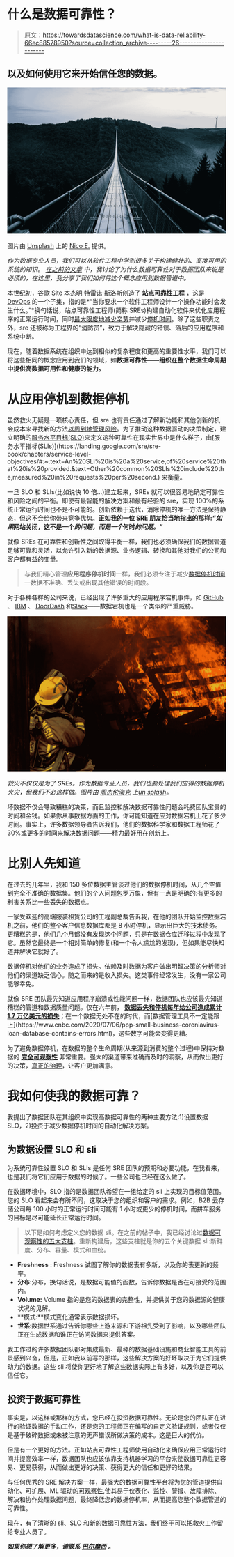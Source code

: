 # 什么是数据可靠性？

> 原文：<https://towardsdatascience.com/what-is-data-reliability-66ec88578950?source=collection_archive---------26----------------------->

## 以及如何使用它来开始信任您的数据。

![](img/0da155e291cf07573c61bec70cee1699.png)

图片由 [Unsplash](http://unsplash.com) 上的 [Nico E.](https://unsplash.com/photos/AAbjUJsgjvE) 提供。

*作为数据专业人员，我们可以从软件工程中学到很多关于构建健壮的、高度可用的系统的知识。* [*在之前的文章*](/dont-send-money-to-dead-people-7653bed80892?source=friends_link&sk=68581aea28e947ab718a2d182dfd4bdb) *中，我讨论了为什么数据可靠性对于数据团队来说是必须的，在这里，我分享了我们如何将这个概念应用到数据管道中。*

本世纪初，谷歌 Site 本杰明·特雷诺·斯洛斯创造了 [**站点可靠性工程**](https://landing.google.com/sre/#sre) ，这是 [DevOps](https://en.wikipedia.org/wiki/DevOps) 的一个子集，指的是*“当你要求一个软件工程师设计一个操作功能时会发生什么。”*换句话说，站点可靠性工程师(简称 SREs)构建自动化软件来优化应用程序的正常运行时间，同时[最大限度地减少辛劳](https://landing.google.com/sre/sre-book/chapters/eliminating-toil/)并减少[停机时间](https://landing.google.com/sre/sre-book/chapters/availability-table/)。除了这些职责之外，sre 还被称为工程界的“消防员”，致力于解决隐藏的错误、落后的应用程序和系统中断。

现在，随着数据系统在组织中达到相似的复杂程度和更高的重要性水平，我们可以将这些相同的概念应用到我们的领域，如**数据可靠性——组织在整个数据生命周期中提供高数据可用性和健康的能力。**

# 从应用停机到数据停机

虽然救火无疑是一项核心责任，但 sre 也有责任通过了解新功能和其他创新的机会成本来寻找新的方法[以周到地管理风险](https://landing.google.com/sre/sre-book/chapters/embracing-risk/)。为了推动这种数据驱动的决策制定，建立明确的[服务水平目标(SLO)](https://landing.google.com/sre/workbook/chapters/implementing-slos/#:~:text=Service%20level%20objectives%20(SLOs)%20specify,the%20core%20of%20SRE%20practices.)来定义这种可靠性在现实世界中是什么样子，由[服务水平指标(SLIs)](https://landing.google.com/sre/sre-book/chapters/service-level-objectives/#:~:text=An%20SLI%20is%20a%20service,of%20service%20that%20is%20provided.&text=Other%20common%20SLIs%20include%20the,measured%20in%20requests%20per%20second.) 来衡量。

一旦 SLO 和 SLIs(比如说快 10 倍…)建立起来，SREs 就可以很容易地确定可靠性和风险之间的平衡。即使有最智能的解决方案和最有经验的 sre，实现 100%的系统正常运行时间也不是不可能的。创新依赖于迭代，消除停机的唯一方法是保持静态，但这不会给你带来竞争优势。**正如我的一位 SRE 朋友恰当地指出的那样:*“如果*网站关闭，这不是一个*的问题，而是一个*何时*的问题。”***

就像 SREs 在可靠性和创新性之间取得平衡一样，我们也必须确保我们的数据管道足够可靠和灵活，以允许引入新的数据源、业务逻辑、转换和其他对我们的公司和客户都有益的变量。

> 与我们精心管理**应用程序停机时间**一样，我们必须专注于减少[数据停机时间](/the-rise-of-data-downtime-841650cedfd5) —数据不准确、丢失或出现其他错误的时间段。

对于各种各样的公司来说，已经出现了许多重大的应用程序宕机事件，如 [GitHub](https://www.theverge.com/2020/6/29/21306674/github-down-errors-outage-june-2020) 、 [IBM](https://www.zdnet.com/article/ibm-cloud-outage-downs-customer-websites-globally/) 、 [DoorDash](https://www.thedenverchannel.com/news/national/door-dash-plagued-by-outages-friday-night) 和[Slack](https://www.theverge.com/2020/5/12/21256717/slack-is-down-disruption-outage)——数据宕机也是一个类似的严重威胁。

![](img/a1f4f0e44c357163466e5525fd2c865a.png)

*救火不仅仅是为了 SREs。作为数据专业人员，我们也要处理我们应得的数据停机火灾，但我们不必这样做。图片由* [*周杰伦海克*](https://unsplash.com/@jayrheike) *上*[*un splash*](https://unsplash.com/photos/6AwjjrzIgRs)*。*

坏数据不仅会导致糟糕的决策，而且监控和解决数据可靠性问题会耗费团队宝贵的时间和金钱。如果你从事数据方面的工作，你可能知道在应对数据宕机上花了多少时间。事实上，许多数据领导者告诉我们，他们的数据科学家和数据工程师花了 30%或更多的时间来解决数据问题——精力最好用在创新上。

# 比别人先知道

在过去的几年里，我和 150 多位数据主管谈过他们的数据停机时间，从几个空值到完全不准确的数据集。他们的个人问题包罗万象，但有一点是明确的:有更多的利害关系比一些丢失的数据点。

一家受欢迎的高端服装租赁公司的工程副总裁告诉我，在他的团队开始监控数据宕机之前，他们的整个客户信息数据库都是 8 小时停机，显示出巨大的技术债务。更糟糕的是，他们几个月都没有发现这个问题，只是在数据仓库迁移过程中发现了它。虽然它最终是一个相对简单的修复(和一个令人尴尬的发现)，但如果能尽快知道并解决它就好了。

数据停机对他们的业务造成了损失。依赖及时数据为客户做出明智决策的分析师对他们的渠道缺乏信心。随之而来的是收入损失。这类事件经常发生，没有一家公司能够幸免。

就像 SRE 团队最先知道应用程序崩溃或性能问题一样，数据团队也应该最先知道糟糕的管道和数据质量问题。仅在六年前， [**数据丢失和停机每年给公司造成累计 1.7 万亿美元的损失**](https://corporate.delltechnologies.com/en-us/newsroom/announcements/2014/12/20141202-01.htm#:~:text=EMC%20Corporation%20(NYSE%3A%20EMC),nearly%2050%25%20of%20Germany's%20GDP.)；在一个数据无处不在的时代，而[数据管理工具不一定能跟上](https://www.cnbc.com/2020/07/06/ppp-small-business-coroniavirus-loan-database-contains-errors.html)，这些数字可能会变得更糟。

为了避免数据停机，在数据的整个生命周期(从来源到消费的整个过程)中保持对数据的 [**完全可观察性**](/what-is-data-observability-40b337971e3e) 非常重要。强大的渠道带来准确而及时的洞察，从而做出更好的决策，[真正的治理](/what-we-got-wrong-about-data-governance-365555993048)，让客户更加满意。

# 我如何使我的数据可靠？

我提出了数据团队在其组织中实现高数据可靠性的两种主要方法:1)设置数据 SLO，2)投资于减少数据停机时间的自动化解决方案。

## 为数据设置 SLO 和 sli

为系统可靠性设置 SLO 和 SLIs 是任何 SRE 团队的预期和必要功能，在我看来，也是我们将它们应用于数据的时候了。一些公司也已经在这么做了。

在数据环境中，SLO 指的是数据团队希望在一组给定的 sli 上实现的目标值范围。您的 SLO 看起来会有所不同，这取决于您的组织和客户的需求。例如，B2B 云存储公司每 100 小时的正常运行时间可能有 1 小时或更少的停机时间，而拼车服务的目标是尽可能延长正常运行时间。

> 以下是如何考虑定义您的数据 sli。在之前的帖子中，我已经讨论过[数据可观察性的五大支柱](/what-is-data-observability-40b337971e3e?source=friends_link&sk=db5d16e059c4c1c84f9d436f1e686c5b)。重新构建后，这些支柱就是你的五个关键数据 sli:新鲜度、分布、容量、模式和血统。

*   **Freshness** : Freshness 试图了解你的数据表有多新，以及你的表更新的频率。
*   **分布**:分布，换句话说，是数据可能值的函数，告诉你数据是否在可接受的范围内。
*   **Volume:** Volume 指的是您的数据表的完整性，并提供关于您的数据源的健康状况的见解。
*   **模式:**模式变化通常表示数据损坏。
*   **世系**:数据世系通过告诉你哪些上游来源和下游祖先受到了影响，以及哪些团队正在生成数据和谁正在访问数据来提供答案。

我工作过的许多数据团队都对集成最新、最棒的数据基础设施和商业智能工具的前景感到兴奋，但是，正如我以前写的那样，这些解决方案的好坏取决于为它们提供动力的数据。这些 sli 将使你更好地了解这些数据实际上有多好，以及你是否可以信任它。

## 投资于数据可靠性

事实是，以这样或那样的方式，您已经在投资数据可靠性。无论是您的团队正在进行的验证数据的手动工作，还是您的工程师正在编写的自定义验证规则，或者仅仅是基于破碎数据或未被注意的无声错误所做决策的成本。这是巨大的代价。

但是有一个更好的方法。正如站点可靠性工程师使用自动化来确保应用正常运行时间并提高效率一样，数据团队也应该依靠支持机器学习的平台来使数据可靠性更容易、更易获得，从而做出更好的决策、获得更大的信任和更好的结果。

与任何优秀的 SRE 解决方案一样，最强大的数据可靠性平台将为您的管道提供自动化、可扩展、ML 驱动的[可观察性](/what-is-data-observability-40b337971e3e),使其易于仪表化、监控、警报、故障排除、解决和协作处理数据问题，最终降低您的数据停机率，从而提高您整个数据管道的可靠性。

现在，有了清晰的 sli、SLO 和新的数据可靠性方法，我们终于可以把救火工作留给专业人员了。

***如果你想了解更多，请联系*** [***巴尔摩西***](http://montecarlodata.com?utm_source=blog&utm_medium=medium&utm_campaign=data_reliability) ***。***